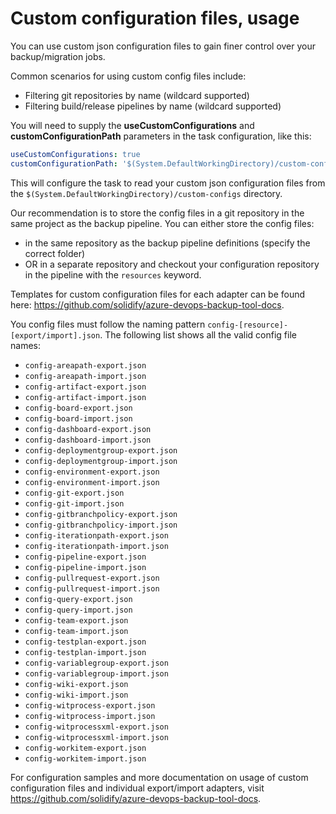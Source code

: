 # Custom configuration files, usage

You can use custom json configuration files to gain finer control over your backup/migration jobs.

Common scenarios for using custom config files include:

- Filtering git repositories by name (wildcard supported)
- Filtering build/release pipelines by name (wildcard supported)

You will need to supply the **useCustomConfigurations** and **customConfigurationPath** parameters in the task configuration, like this:

```yml
useCustomConfigurations: true
customConfigurationPath: '$(System.DefaultWorkingDirectory)/custom-configs'
```

This will configure the task to read your custom json configuration files from the `$(System.DefaultWorkingDirectory)/custom-configs` directory.

Our recommendation is to store the config files in a git repository in the same project as the backup pipeline. You can either store the config files:

- in the same repository as the backup pipeline definitions (specify the correct folder)
- OR in a separate repository and checkout your configuration repository in the pipeline with the `resources` keyword.

Templates for custom configuration files for each adapter can be found here: <https://github.com/solidify/azure-devops-backup-tool-docs>.

You config files must follow the naming pattern `config-[resource]-[export/import].json`. The following list shows all the valid config file names:

- `config-areapath-export.json`
- `config-areapath-import.json`
- `config-artifact-export.json`
- `config-artifact-import.json`
- `config-board-export.json`
- `config-board-import.json`
- `config-dashboard-export.json`
- `config-dashboard-import.json`
- `config-deploymentgroup-export.json`
- `config-deploymentgroup-import.json`
- `config-environment-export.json`
- `config-environment-import.json`
- `config-git-export.json`
- `config-git-import.json`
- `config-gitbranchpolicy-export.json`
- `config-gitbranchpolicy-import.json`
- `config-iterationpath-export.json`
- `config-iterationpath-import.json`
- `config-pipeline-export.json`
- `config-pipeline-import.json`
- `config-pullrequest-export.json`
- `config-pullrequest-import.json`
- `config-query-export.json`
- `config-query-import.json`
- `config-team-export.json`
- `config-team-import.json`
- `config-testplan-export.json`
- `config-testplan-import.json`
- `config-variablegroup-export.json`
- `config-variablegroup-import.json`
- `config-wiki-export.json`
- `config-wiki-import.json`
- `config-witprocess-export.json`
- `config-witprocess-import.json`
- `config-witprocessxml-export.json`
- `config-witprocessxml-import.json`
- `config-workitem-export.json`
- `config-workitem-import.json`

For configuration samples and more documentation on usage of custom configuration files and individual export/import adapters, visit <https://github.com/solidify/azure-devops-backup-tool-docs>.
